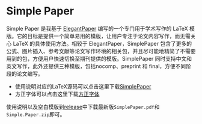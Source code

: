 # Simple Paper

Simple Paper 是我基于 [ElegantPaper](https://github.com/ElegantLaTeX/ElegantPaper) 编写的一个专门用于学术写作的 LaTeX 模版。它的目标是提供一个简单易用的模版，让用户专注于论文内容写作，而无需关心 LaTeX 的具体使用方法。相较于 ElegantPaper，SimplePaper 包含了更多的公式、图片插入、参考文献等论文写作环境的相关包，并且尽可能地精简了不需要用到的包，方便用户快速切换至期刊提供的模版。SimplePaper 同时支持中文和英文写作，此外还提供三种模版，包括nocomp、preprint 和 final，方便不同阶段的论文编写。


- 使用说明对应的LaTeX源码可以点击这里下载[SimplePaper](https://github.com/shinyypig/Simple-Paper/archive/refs/heads/main.zip)
- 方正字体可以点击这里下载[方正字体](https://github.com/shinyypig/Simple-Paper/releases/download/font/font.7z)

使用说明以及空白模版到[release](https://github.com/shinyypig/Simple-Paper/releases)中下载最新版`SimplePaper.pdf`和`Simple.Paper.zip`即可。
